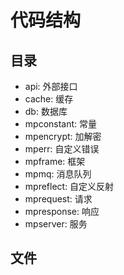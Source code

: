 # 代码结构
## 目录
- api: 外部接口
- cache: 缓存
- db: 数据库
- mpconstant: 常量
- mpencrypt: 加解密
- mperr: 自定义错误
- mpframe: 框架
- mpmq: 消息队列
- mpreflect: 自定义反射
- mprequest: 请求
- mpresponse: 响应
- mpserver: 服务

## 文件